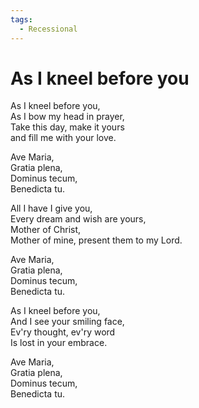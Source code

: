 ```yaml
---
tags:
  - Recessional
---
```


# As I kneel before you

As I kneel before you,  
As I bow my head in prayer,  
Take this day, make it yours  
and fill me with your love.  

Ave Maria,  
Gratia plena,  
Dominus tecum,  
Benedicta tu.  

All I have I give you,  
Every dream and wish are yours,  
Mother of Christ,  
Mother of mine, present them to my Lord.  

Ave Maria,  
Gratia plena,  
Dominus tecum,  
Benedicta tu.  

As I kneel before you,  
And I see your smiling face,  
Ev'ry thought, ev'ry word  
Is lost in your embrace.  

Ave Maria,  
Gratia plena,  
Dominus tecum,  
Benedicta tu.  